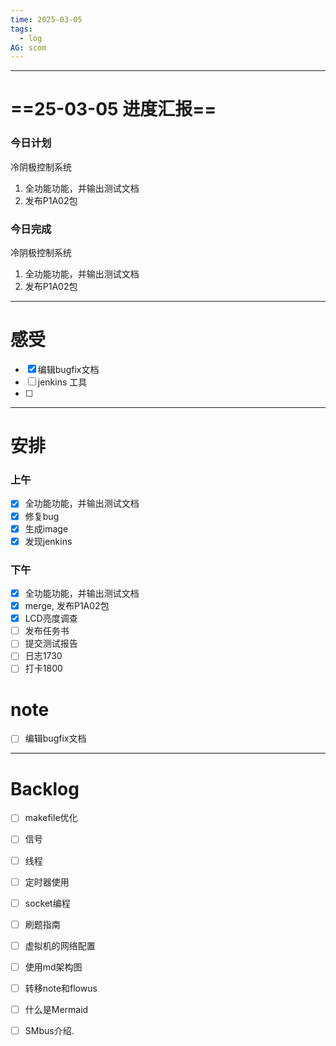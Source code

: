```yaml
---
time: 2025-03-05
tags:
  - log
AG: scom
---
```

---
# ==25-03-05 进度汇报==
### 今日计划
冷阴极控制系统
1. 全功能功能，并输出测试文档
2. 发布P1A02包
### 今日完成
冷阴极控制系统
1. 全功能功能，并输出测试文档
2.  发布P1A02包

--- 
# 感受
- [x] 编辑bugfix文档
- [ ] jenkins 工具
- [ ] 
--- 
# 安排

### 上午
- [x] 全功能功能，并输出测试文档
- [x] 修复bug
- [x] 生成image
- [x] 发现jenkins

### 下午
- [x] 全功能功能，并输出测试文档
- [x] merge, 发布P1A02包
- [x] LCD亮度调查
- [ ] 发布任务书
- [ ] 提交测试报告
- [ ] 日志1730
- [ ] 打卡1800
# note
- [ ] 编辑bugfix文档

--- 
# Backlog
- [ ] makefile优化
- [ ] 信号
- [ ] 线程
- [ ] 定时器使用
- [ ] socket编程
- [ ] 刷题指南
- [ ] 虚拟机的网络配置
- [ ] 使用md架构图
- [ ] 转移note和flowus
- [ ] 什么是Mermaid
- [ ] SMbus介绍.

